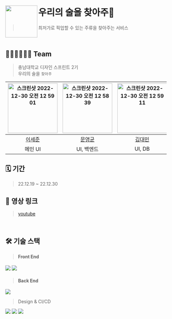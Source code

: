 # 우리의 술을 찾아주🍷<img src="https://user-images.githubusercontent.com/43426556/209286828-4e663359-f102-4fab-a8bb-6cb6e9e84eef.png" align=left width =100/>
> 최저가로 픽업할 수 있는 주류을 찾아주는 서비스
<br>

## 🧑🏻‍💻👨🏻‍💻 Team
> 충남대학교 디자인 스프린트 2기<br>
> 우리의 술을 `찾아주` 

| <img width="155" alt="스크린샷 2022-12-30 오전 12 59 01" src="https://user-images.githubusercontent.com/43426556/209978394-3be4006b-7938-45be-9c2a-016e2765664f.png"> | <img width="155" alt="스크린샷 2022-12-30 오전 12 58 39" src="https://user-images.githubusercontent.com/43426556/209978454-c98e5355-6345-441d-88b4-806a46f5bb2b.png"> | <img width="155" alt="스크린샷 2022-12-30 오전 12 59 11" src="https://user-images.githubusercontent.com/43426556/209978492-ab913dc7-6546-4945-bea5-287d19ea3354.png"> | <img width="155" alt="스크린샷 2022-12-30 오전 12 59 06" src="https://user-images.githubusercontent.com/43426556/209978535-ff63e40e-f9f6-4758-98f2-d8e1146cf245.png"> | <img width="155" alt="스크린샷 2022-12-30 오전 12 58 55" src="https://user-images.githubusercontent.com/43426556/209978572-46478510-8a67-486c-9a54-7411fd7322cc.png"> |
| :----------------: | :----------------: | :----------------: | :----------------: | :----------------: |
| [이세준](https://github.com/yimkeul) | [문영균](https://github.com/glass2300)| [김대민](https://github.com/daemin-kim) | [함윤식](https://github.com/ham3798) | [진건승](https://github.com/comalmot)|
|메인 UI|UI, 백엔드|UI, DB|UI, 서브 로직|메인 로직|
  


## 🗓️ 기간
> 22.12.19 ~ 22.12.30

## 🔗 영상 링크
> [youtube](https://youtube.com/shorts/Bx8vHkhaIOQ)

<br>

## 🛠️ 기술 스택
> #### Front End
<img src="https://img.shields.io/badge/Flutter-02569B?style=for-the-badge&logo=Flutter&logoColor=white"> <img src="https://img.shields.io/badge/Dart-0175C2?style=for-the-badge&logo=Dart&logoColor=white">

> #### Back End
<img src="https://img.shields.io/badge/Firebase-FFCA28?style=for-the-badge&logo=Firebase&logoColor=white">

> Design & CI/CD

<img src="https://img.shields.io/badge/Figma-F24E1E?style=for-the-badge&logo=Figma&logoColor=white"> <img src="https://img.shields.io/badge/Git-F05032?style=for-the-badge&logo=Git&logoColor=white"> <img src="https://img.shields.io/badge/Github-181717?style=for-the-badge&logo=Github&logoColor=white">


